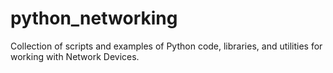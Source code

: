 # python_networking
Collection of scripts and examples of Python code, libraries, and utilities for working with Network Devices.  
